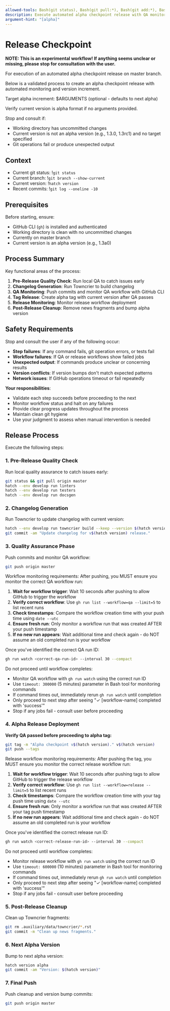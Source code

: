 ```yaml
---
allowed-tools: Bash(git status), Bash(git pull:*), Bash(git add:*), Bash(git commit:*), Bash(git tag:*), Bash(git push:*), Bash(gh run list:*), Bash(gh run watch:*), Bash(hatch version:*), Bash(hatch --env develop run:*), Bash(echo:*), Bash(ls:*), Bash(grep:*), Bash(date:*), LS, Read
description: Execute automated alpha checkpoint release with QA monitoring
argument-hint: "[alpha]"
---
```


# Release Checkpoint

**NOTE: This is an experimental workflow! If anything seems unclear or missing,
please stop for consultation with the user.**

For execution of an automated alpha checkpoint release on master branch.

Below is a validated process to create an alpha checkpoint release with automated
monitoring and version increment.

Target alpha increment: $ARGUMENTS
(optional - defaults to next alpha)

Verify current version is alpha format if no arguments provided.

Stop and consult if:
- Working directory has uncommitted changes
- Current version is not an alpha version (e.g., 1.3.0, 1.3rc1) and no target specified
- Git operations fail or produce unexpected output

## Context

- Current git status: !`git status`
- Current branch: !`git branch --show-current`
- Current version: !`hatch version`
- Recent commits: !`git log --oneline -10`

## Prerequisites

Before starting, ensure:
- GitHub CLI (`gh`) is installed and authenticated
- Working directory is clean with no uncommitted changes
- Currently on master branch
- Current version is an alpha version (e.g., 1.3a0)

## Process Summary

Key functional areas of the process:

1. **Pre-Release Quality Check**: Run local QA to catch issues early
2. **Changelog Generation**: Run Towncrier to build changelog
3. **QA Monitoring**: Push commits and monitor QA workflow with GitHub CLI
4. **Tag Release**: Create alpha tag with current version after QA passes
5. **Release Monitoring**: Monitor release workflow deployment
6. **Post-Release Cleanup**: Remove news fragments and bump alpha version

## Safety Requirements

Stop and consult the user if any of the following occur:

- **Step failures**: If any command fails, git operation errors, or tests fail
- **Workflow failures**: If QA or release workflows show failed jobs
- **Unexpected output**: If commands produce unclear or concerning results
- **Version conflicts**: If version bumps don't match expected patterns
- **Network issues**: If GitHub operations timeout or fail repeatedly

**Your responsibilities**:
- Validate each step succeeds before proceeding to the next
- Monitor workflow status and halt on any failures
- Provide clear progress updates throughout the process
- Maintain clean git hygiene
- Use your judgment to assess when manual intervention is needed

## Release Process

Execute the following steps:

### 1. Pre-Release Quality Check
Run local quality assurance to catch issues early:
```bash
git status && git pull origin master
hatch --env develop run linters
hatch --env develop run testers
hatch --env develop run docsgen
```

### 2. Changelog Generation
Run Towncrier to update changelog with current version:
```bash
hatch --env develop run towncrier build --keep --version $(hatch version)
git commit -am "Update changelog for v$(hatch version) release."
```

### 3. Quality Assurance Phase
Push commits and monitor QA workflow:
```bash
git push origin master
```

Workflow monitoring requirements:
After pushing, you MUST ensure you monitor the correct QA workflow run:

1. **Wait for workflow trigger**: Wait 10 seconds after pushing to allow GitHub to trigger the workflow
2. **Verify correct workflow**: Use `gh run list --workflow=qa --limit=5` to list recent runs
3. **Check timestamps**: Compare the workflow creation time with your push time using `date --utc`
4. **Ensure fresh run**: Only monitor a workflow run that was created AFTER your push timestamp
5. **If no new run appears**: Wait additional time and check again - do NOT assume an old completed run is your workflow

Once you've identified the correct QA run ID:
```bash
gh run watch <correct-qa-run-id> --interval 30 --compact
```

Do not proceed until workflow completes:
- Monitor QA workflow with `gh run watch` using the correct run ID
- Use `timeout: 300000` (5 minutes) parameter in Bash tool for monitoring commands
- If command times out, immediately rerun `gh run watch` until completion
- Only proceed to next step after seeing "✓ [workflow-name] completed with 'success'"
- Stop if any jobs fail - consult user before proceeding

### 4. Alpha Release Deployment
**Verify QA passed before proceeding to alpha tag:**
```bash
git tag -m "Alpha checkpoint v$(hatch version)." v$(hatch version)
git push --tags
```

Release workflow monitoring requirements:
After pushing the tag, you MUST ensure you monitor the correct release workflow run:

1. **Wait for workflow trigger**: Wait 10 seconds after pushing tags to allow GitHub to trigger the release workflow
2. **Verify correct workflow**: Use `gh run list --workflow=release --limit=5` to list recent runs
3. **Check timestamps**: Compare the workflow creation time with your tag push time using `date --utc`
4. **Ensure fresh run**: Only monitor a workflow run that was created AFTER your tag push timestamp
5. **If no new run appears**: Wait additional time and check again - do NOT assume an old completed run is your workflow

Once you've identified the correct release run ID:
```bash
gh run watch <correct-release-run-id> --interval 30 --compact
```

Do not proceed until workflow completes:
- Monitor release workflow with `gh run watch` using the correct run ID
- Use `timeout: 600000` (10 minutes) parameter in Bash tool for monitoring commands
- If command times out, immediately rerun `gh run watch` until completion
- Only proceed to next step after seeing "✓ [workflow-name] completed with 'success'"
- Stop if any jobs fail - consult user before proceeding

### 5. Post-Release Cleanup
Clean up Towncrier fragments:
```bash
git rm .auxiliary/data/towncrier/*.rst
git commit -m "Clean up news fragments."
```

### 6. Next Alpha Version
Bump to next alpha version:
```bash
hatch version alpha
git commit -am "Version: $(hatch version)"
```

### 7. Final Push
Push cleanup and version bump commits:
```bash
git push origin master
```
